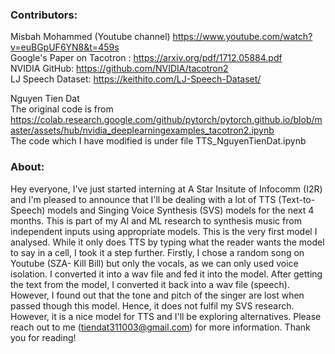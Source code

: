 ### **Contributors:**
Misbah Mohammed (Youtube channel) https://www.youtube.com/watch?v=euBGpUF6YN8&t=459s
<br> Google's Paper on Tacotron : https://arxiv.org/pdf/1712.05884.pdf
<br> NVIDIA GitHub: https://github.com/NVIDIA/tacotron2
<br> LJ Speech Dataset: https://keithito.com/LJ-Speech-Dataset/

Nguyen Tien Dat
<br> The original code is from https://colab.research.google.com/github/pytorch/pytorch.github.io/blob/master/assets/hub/nvidia_deeplearningexamples_tacotron2.ipynb
<br> The code which I have modified is under file TTS_NguyenTienDat.ipynb

### **About:**
Hey everyone, I've just started interning at A Star Insitute of Infocomm (I2R) and I'm pleased to announce that I'll be dealing with a lot of TTS (Text-to-Speech) models and Singing Voice Synthesis (SVS) models for the next 4 months. This is part of my AI and ML research to synthesis music from independent inputs using appropriate models. This is the very first model I analysed. While it only does TTS by typing what the reader wants the model to say in a cell, I took it a step further. Firstly, I chose a random song on Youtube (SZA- Kill Bill) but only the vocals, as we can only used voice isolation. I converted it into a wav file and fed it into the model. After getting the text from the model, I converted it back into a wav file (speech). However, I found out that the tone and pitch of the singer are lost when passed though this model. Hence, it does not fulfil my SVS research. However, it is a nice model for TTS and I'll be exploring alternatives. Please reach out to me (tiendat311003@gmail.com) for more information. Thank you for reading! 

